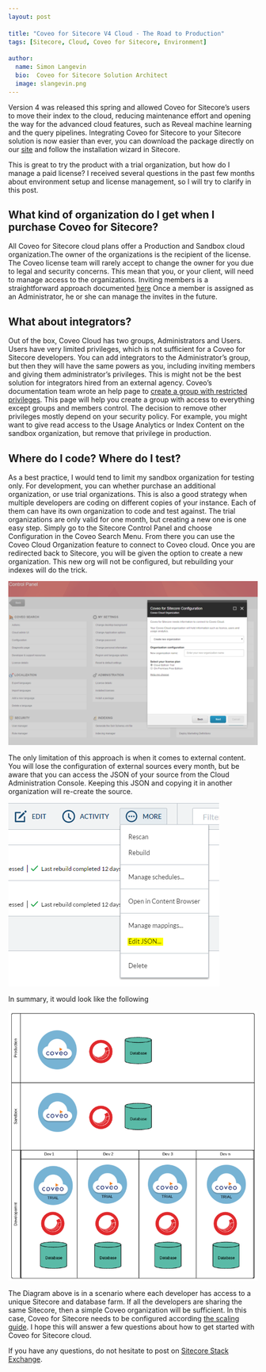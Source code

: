 ```yaml
---
layout: post

title: "Coveo for Sitecore V4 Cloud - The Road to Production"
tags: [Sitecore, Cloud, Coveo for Sitecore, Environment]

author:
  name: Simon Langevin
  bio:  Coveo for Sitecore Solution Architect
  image: slangevin.png
---
```

Version 4 was released this spring and allowed Coveo for Sitecore’s users to move their index to the cloud, reducing maintenance effort and opening the way for the advanced cloud features, such as Reveal machine learning and the query pipelines.
Integrating Coveo for Sitecore to your Sitecore solution is now easier than ever, you can download the package directly on our [site](http://www.coveo.com/en/solutions/coveo-for-sitecore/download) and follow the installation wizard in Sitecore.
<!-- more -->
This is great to try the product with a trial organization, but how do I manage a paid license?
I received several questions in the past few months about environment setup and license management, so I will try to clarify in this post.

## What kind of organization do I get when I purchase Coveo for Sitecore?

All Coveo for Sitecore cloud plans offer a Production and Sandbox cloud organization.The owner of the organizations is the recipient of the license. 
The Coveo license team will rarely accept to change the owner for you due to legal and security concerns. This mean that you, or your client, will need to manage access to the organizations.
Inviting members is a straightforward approach documented [here](https://developers.coveo.com/display/SitecoreV4/Sharing+Your+Customer+License+with+Developers+or+System+Integrators#SharingYourCustomerLicensewithDevelopersorSystemIntegrators-AddMembers) 
Once a member is assigned as an Administrator, he or she can manage the invites in the future.

## What about integrators?

Out of the box, Coveo Cloud has two groups, Administrators and Users. Users have very limited privileges, which is not sufficient for a Coveo for Sitecore developers. 
You can add integrators to the Administrator’s group, but then they will have the same powers as you, including inviting members and giving them administrator’s privileges. 
This is might not be the best solution for integrators hired from an external agency. Coveo’s documentation team wrote an help page to [create a group with restricted privileges](https://developers.coveo.com/display/SitecoreV4/Creating+a+Group+with+Restricted+Privileges). 
This page will help you create a group with access to everything except groups and members control. The decision to remove other privileges mostly depend on your security policy. 
For example, you might want to give read access to the Usage Analytics or Index Content on the sandbox organization, but remove that privilege in production.

## Where do I code? Where do I test?

As a best practice, I would tend to limit my sandbox organization for testing only. For development, you can whether purchase an additional organization, or use trial organizations.
This is also a good strategy when multiple developers are coding on different copies of your instance. Each of them can have its own organization to code and test against.
The trial organizations are only valid for one month, but creating a new one is one easy step. Simply go to the Sitecore Control Panel and choose Configuration in the Coveo Search Menu. From there you can use the Coveo Cloud Organization feature to connect to Coveo cloud. Once you are redirected back to Sitecore, you will be given the option to create a new organization. This new org will not be configured, but rebuilding your indexes will do the trick.

![Coveo for Sitecore Cloud Configuration](/images/CoveoForSitecoreV4Cloud/NewOrg.png)

The only limitation of this approach is when it comes to external content. You will lose the configuration of external sources every month, but be aware that you can access the JSON of your source from the Cloud Administration Console. Keeping this JSON and copying it in another organization will re-create the source.

![Coveo Source JSON](/images/CoveoForSitecoreV4Cloud/EditJSON.png)

In summary, it would look like the following

![Coveo for Sitecore Cloud Environment](/images/CoveoForSitecoreV4Cloud/CloudEnv.png)

The Diagram above is in a scenario where each developer has access to a unique Sitecore and database farm. If all the developers are sharing the same Sitecore, then a simple Coveo organization will be sufficient. 
In this case, Coveo for Sitecore needs to be configured according [the scaling guide](https://developers.coveo.com/display/SitecoreV4/Coveo+for+Sitecore+Scaling+Guide).
I hope this will answer a few questions about how to get started with Coveo for Sitecore cloud.

If you have any questions, do not hesitate to post on [Sitecore Stack Exchange](http://sitecore.stackexchange.com/).
